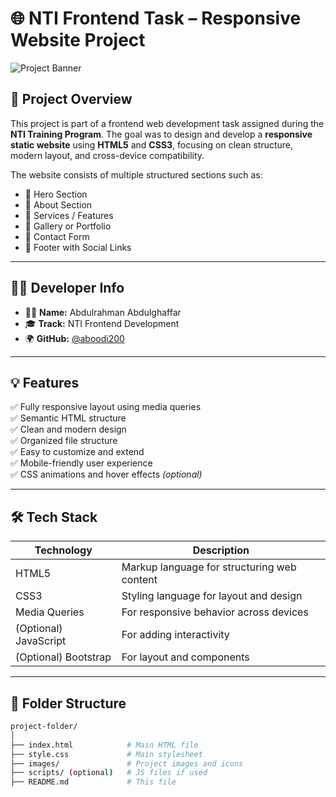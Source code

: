 # 🌐 NTI Frontend Task – Responsive Website Project

![Project Banner](https://via.placeholder.com/1000x300?text=Your+Project+Banner) <!-- يمكنك تعديل الرابط بصورة من موقعك -->

## 📌 Project Overview

This project is part of a frontend web development task assigned during the **NTI Training Program**. The goal was to design and develop a **responsive static website** using **HTML5** and **CSS3**, focusing on clean structure, modern layout, and cross-device compatibility.

The website consists of multiple structured sections such as:
- 🔹 Hero Section
- 🔹 About Section
- 🔹 Services / Features
- 🔹 Gallery or Portfolio
- 🔹 Contact Form
- 🔹 Footer with Social Links

---

## 🧑‍💻 Developer Info

- 👨‍💻 **Name:** Abdulrahman Abdulghaffar  
- 🎓 **Track:** NTI Frontend Development  
- 🌍 **GitHub:** [@aboodi200](https://github.com/aboodi200)

---

## 💡 Features

✅ Fully responsive layout using media queries  
✅ Semantic HTML structure  
✅ Clean and modern design  
✅ Organized file structure  
✅ Easy to customize and extend  
✅ Mobile-friendly user experience  
✅ CSS animations and hover effects *(optional)*  

---

## 🛠️ Tech Stack

| Technology | Description                         |
|------------|-------------------------------------|
| HTML5      | Markup language for structuring web content |
| CSS3       | Styling language for layout and design |
| Media Queries | For responsive behavior across devices |
| (Optional) JavaScript | For adding interactivity |
| (Optional) Bootstrap | For layout and components |

---

## 📁 Folder Structure

```bash
project-folder/
│
├── index.html            # Main HTML file
├── style.css             # Main stylesheet
├── images/               # Project images and icons
├── scripts/ (optional)   # JS files if used
├── README.md             # This file
